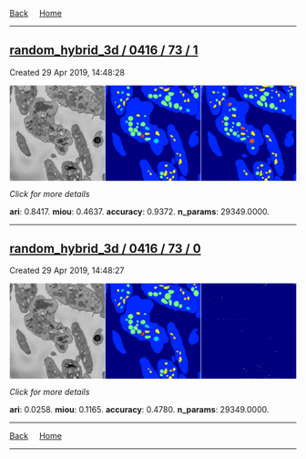 
[Back](..)&nbsp;&nbsp;&nbsp;&nbsp;&nbsp;[Home](https://leapmanlab.github.io/snapshots)

---

<div class="summary"><a href="1"><h2>random_hybrid_3d / 0416 / 73 / 1</h2></a><p>Created 29 Apr 2019, 14:48:28
</p><a href="1"><img src="1/media/summary.png" align="center"></a><p>
<i>Click for more details</i>
</p></div>

**ari**: 0.8417. **miou**: 0.4637. **accuracy**: 0.9372. **n_params**: 29349.0000. 

---

<div class="summary"><a href="0"><h2>random_hybrid_3d / 0416 / 73 / 0</h2></a><p>Created 29 Apr 2019, 14:48:27
</p><a href="0"><img src="0/media/summary.png" align="center"></a><p>
<i>Click for more details</i>
</p></div>

**ari**: 0.0258. **miou**: 0.1165. **accuracy**: 0.4780. **n_params**: 29349.0000. 

---

[Back](..)&nbsp;&nbsp;&nbsp;&nbsp;&nbsp;[Home](https://leapmanlab.github.io/snapshots)

---
